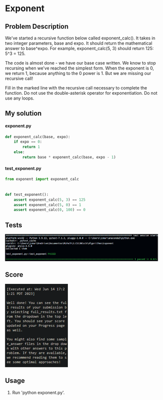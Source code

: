 # Exponent

## Problem Description

We've started a recursive function below called exponent_calc(). It takes in two integer parameters, base and expo. It should return the mathematical answer to base^expo. For example, exponent_calc(5, 3) should return 125: 5^3 = 125.

The code is almost done - we have our base case written. We know to stop recursing when we've reached the simplest form. When the exponent is 0, we return 1, because anything to the 0 power is 1. But we are missing our recursive call!

Fill in the marked line with the recursive call necessary to complete the function. Do not use the double-asterisk operator for exponentiation. Do not use any loops.

## My solution

#### exponent.py

```python
def exponent_calc(base, expo):
    if expo == 0:
        return 1
    else:
        return base * exponent_calc(base, expo - 1)
```

#### test_exponent.py

```python
from exponent import exponent_calc


def test_exponent():
    assert exponent_calc(5, 3) == 125
    assert exponent_calc(5, 0) == 1
    assert exponent_calc(0, 100) == 0
```

## Tests

![All passed](./resources/tests.png)

## Score

![All good](./resources/score.png)

## Usage

1. Run 'python exponent.py'.